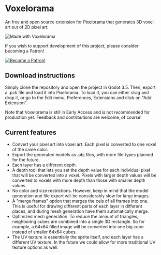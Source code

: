# Voxelorama
An free and open source extension for [Pixelorama](https://github.com/Orama-Interactive/Pixelorama) that generates 3D voxel art out of 2D pixel art.

![Made with Voxelorama](https://user-images.githubusercontent.com/35376950/185218214-c8356f86-00ed-4f39-b0f8-458a29d0061b.png)

If you wish to support development of this project, please consider becoming a Patron!

[![Become a Patron!](https://c5.patreon.com/external/logo/become_a_patron_button.png)](https://patreon.com/OramaInteractive)

## Download instructions
Simply clone the repository and open the project in Godot 3.5. Then, export a .pck file and load it into Pixelorama. To load it, you can either drag and drop it, or go to the Edit menu, Preferences, Extensions and click on "Add Extension".

Note that Voxelorama is still in Early Access and is not recommended for production yet. Feedback and contributions are welcome, of course!

## Current features
- Convert your pixel art into voxel art. Each pixel is converted to one voxel of the same color.
- Export the generated models as .obj files, with more file types planned for the future.
- Each layer has a different depth.
- A depth tool that lets you set the depth value for each individual pixel that will be converted into a voxel. Pixels with larger depth values will be converted to voxels with more depth than those with smaller depth values.
- No color and size restrictions. However, keep in mind that the model generation and file export will be considerably slow for large images.
- A "merge frames" option that merges the cels of all frames into one. This is useful for drawing different parts of each layer in different places, and during mesh generation have them automatically merge.
- Optimized mesh generation. To reduce the amount of triangles, neighboring cubes are combined into a single 3D rectangle. So for example, a 64x64 filled image will be converted into one big cube instead of smaller 64x64 cubes.
- The UV texture is essentially the sprite itself, and each layer has a different UV texture. In the future we could allow for more traditional UV texture options as well.
